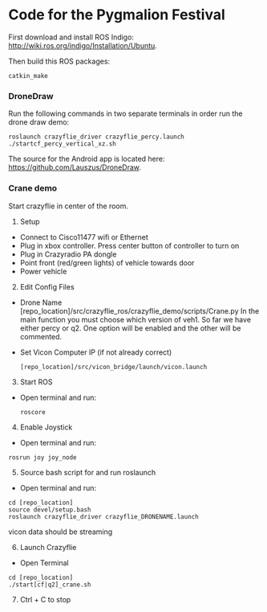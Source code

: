 # Code for the Pygmalion Festival

First download and install ROS Indigo: <http://wiki.ros.org/indigo/Installation/Ubuntu>.

Then build this ROS packages:
```
catkin_make
```

### DroneDraw

Run the following commands in two separate terminals in order run the drone draw demo:
```
roslaunch crazyflie_driver crazyflie_percy.launch
./startcf_percy_vertical_xz.sh
```
The source for the Android app is located here: <https://github.com/Lauszus/DroneDraw>.

### Crane demo
Start crazyflie in center of the room.

1. Setup
  * Connect to Cisco11477 wifi or Ethernet
  * Plug in xbox controller. Press center button of controller to turn on
  * Plug in Crazyradio PA dongle
  * Point front (red/green lights) of vehicle towards door
  * Power vehicle
  
2. Edit Config Files
  * Drone Name
  [repo_location]/src/crazyflie_ros/crazyflie_demo/scripts/Crane.py
  In the main function you must choose which version of veh1. So far we have either percy or q2. One option will be enabled and the other will be commented.

  * Set Vicon Computer IP (if not already correct)
     ```
     [repo_location]/src/vicon_bridge/launch/vicon.launch
     ```

3. Start ROS
 * Open terminal and run:
   ```
   roscore
   ```

4. Enable Joystick
  * Open terminal and run:
  ```
  rosrun joy joy_node
  ```

5. Source bash script for and run roslaunch
  * Open terminal and run:
  ```
  cd [repo_location]
  source devel/setup.bash
  roslaunch crazyflie_driver crazyflie_DRONENAME.launch
  ```
  vicon data should be streaming

6. Launch Crazyflie
 * Open Terminal
  ```
  cd [repo_location]
  ./start[cf|q2]_crane.sh
  ```
7. Ctrl + C to stop
